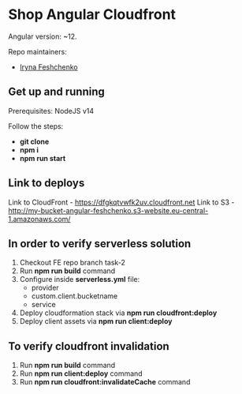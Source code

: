 # Shop Angular Cloudfront

Angular version: ~12.

Repo maintainers:

- [Iryna Feshchenko](https://github.com/IrynaFeshchenko)
## Get up and running

Prerequisites: NodeJS v14

Follow the steps:

- **git clone**
- **npm i**
- **npm run start**

## Link to deploys

Link to CloudFront - https://dfgkqtvwfk2uv.cloudfront.net
Link to S3 - http://my-bucket-angular-feshchenko.s3-website.eu-central-1.amazonaws.com/

## In order to verify serverless solution

1. Checkout FE repo branch task-2
2. Run **npm run build** command
3. Configure inside **serverless.yml** file:
    - provider
    - custom.client.bucketname
    - service
4. Deploy cloudformation stack via **npm run cloudfront:deploy**
5. Deploy client assets via **npm run client:deploy**

## To verify cloudfront invalidation

1. Run **npm run build** command
2. Run **npm run client:deploy** command
3. Run **npm run cloudfront:invalidateCache** command
